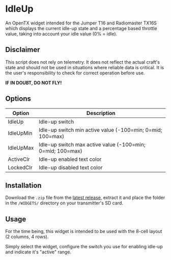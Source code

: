 # IdleUp

An OpenTX widget intended for the Jumper T16 and Radiomaster TX16S which displays the current idle-up state and a percentage based throttle value, taking into account your idle value (0% = idle).

## Disclaimer

This script does not rely on telemetry. It does not reflect the actual craft's state and should not be used in situations where reliable data is critical. It is the user's responsibility to check for correct operation before use.

**IF IN DOUBT, DO NOT FLY!**

## Options

| Option    | Description                                                |
| --------- | ---------------------------------------------------------- |
| IdleUp    | Idle-up switch                                             |
| IdleUpMin | Idle-up switch min active value (-100=min; 0=mid; 100=max) |
| IdleUpMax | Idle-up switch max active value (-100=min; 0=mid; 100=max) |
| ActiveClr | Idle-up enabled text color                                 |
| LockedClr | Idle-up disabled text color                                |

## Installation

Download the `.zip` file from the [latest release](https://github.com/udyux/opentx-widget-idleup/releases/latest), extract it and place the folder in the `/WIDGETS/` directory on your transmitter's SD card.

## Usage

For the time being, this widget is intended to be used with the 8-cell layout (2 columns, 4 rows).

Simply select the widget, configure the switch you use for enabling idle-up and indicate it's "active" range.
